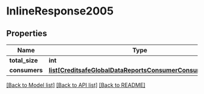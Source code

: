 # InlineResponse2005

## Properties
Name | Type | Description | Notes
------------ | ------------- | ------------- | -------------
**total_size** | **int** |  | [optional] 
**consumers** | [**list[CreditsafeGlobalDataReportsConsumerConsumerReport]**](CreditsafeGlobalDataReportsConsumerConsumerReport.md) |  | [optional] 

[[Back to Model list]](../README.md#documentation-for-models) [[Back to API list]](../README.md#documentation-for-api-endpoints) [[Back to README]](../README.md)

